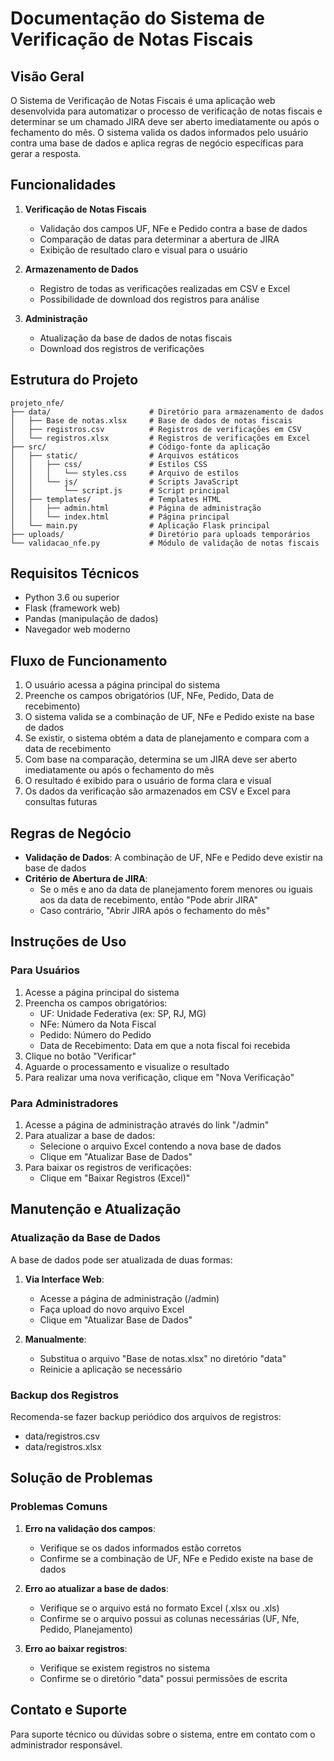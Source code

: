 # Documentação do Sistema de Verificação de Notas Fiscais

## Visão Geral

O Sistema de Verificação de Notas Fiscais é uma aplicação web desenvolvida para automatizar o processo de verificação de notas fiscais e determinar se um chamado JIRA deve ser aberto imediatamente ou após o fechamento do mês. O sistema valida os dados informados pelo usuário contra uma base de dados e aplica regras de negócio específicas para gerar a resposta.

## Funcionalidades

1. **Verificação de Notas Fiscais**
   - Validação dos campos UF, NFe e Pedido contra a base de dados
   - Comparação de datas para determinar a abertura de JIRA
   - Exibição de resultado claro e visual para o usuário

2. **Armazenamento de Dados**
   - Registro de todas as verificações realizadas em CSV e Excel
   - Possibilidade de download dos registros para análise

3. **Administração**
   - Atualização da base de dados de notas fiscais
   - Download dos registros de verificações

## Estrutura do Projeto

```
projeto_nfe/
├── data/                      # Diretório para armazenamento de dados
│   ├── Base de notas.xlsx     # Base de dados de notas fiscais
│   ├── registros.csv          # Registros de verificações em CSV
│   └── registros.xlsx         # Registros de verificações em Excel
├── src/                       # Código-fonte da aplicação
│   ├── static/                # Arquivos estáticos
│   │   ├── css/               # Estilos CSS
│   │   │   └── styles.css     # Arquivo de estilos
│   │   └── js/                # Scripts JavaScript
│   │       └── script.js      # Script principal
│   ├── templates/             # Templates HTML
│   │   ├── admin.html         # Página de administração
│   │   └── index.html         # Página principal
│   └── main.py                # Aplicação Flask principal
├── uploads/                   # Diretório para uploads temporários
└── validacao_nfe.py           # Módulo de validação de notas fiscais
```

## Requisitos Técnicos

- Python 3.6 ou superior
- Flask (framework web)
- Pandas (manipulação de dados)
- Navegador web moderno

## Fluxo de Funcionamento

1. O usuário acessa a página principal do sistema
2. Preenche os campos obrigatórios (UF, NFe, Pedido, Data de recebimento)
3. O sistema valida se a combinação de UF, NFe e Pedido existe na base de dados
4. Se existir, o sistema obtém a data de planejamento e compara com a data de recebimento
5. Com base na comparação, determina se um JIRA deve ser aberto imediatamente ou após o fechamento do mês
6. O resultado é exibido para o usuário de forma clara e visual
7. Os dados da verificação são armazenados em CSV e Excel para consultas futuras

## Regras de Negócio

- **Validação de Dados**: A combinação de UF, NFe e Pedido deve existir na base de dados
- **Critério de Abertura de JIRA**: 
  - Se o mês e ano da data de planejamento forem menores ou iguais aos da data de recebimento, então "Pode abrir JIRA"
  - Caso contrário, "Abrir JIRA após o fechamento do mês"

## Instruções de Uso

### Para Usuários

1. Acesse a página principal do sistema
2. Preencha os campos obrigatórios:
   - UF: Unidade Federativa (ex: SP, RJ, MG)
   - NFe: Número da Nota Fiscal
   - Pedido: Número do Pedido
   - Data de Recebimento: Data em que a nota fiscal foi recebida
3. Clique no botão "Verificar"
4. Aguarde o processamento e visualize o resultado
5. Para realizar uma nova verificação, clique em "Nova Verificação"

### Para Administradores

1. Acesse a página de administração através do link "/admin"
2. Para atualizar a base de dados:
   - Selecione o arquivo Excel contendo a nova base de dados
   - Clique em "Atualizar Base de Dados"
3. Para baixar os registros de verificações:
   - Clique em "Baixar Registros (Excel)"

## Manutenção e Atualização

### Atualização da Base de Dados

A base de dados pode ser atualizada de duas formas:

1. **Via Interface Web**:
   - Acesse a página de administração (/admin)
   - Faça upload do novo arquivo Excel
   - Clique em "Atualizar Base de Dados"

2. **Manualmente**:
   - Substitua o arquivo "Base de notas.xlsx" no diretório "data"
   - Reinicie a aplicação se necessário

### Backup dos Registros

Recomenda-se fazer backup periódico dos arquivos de registros:
- data/registros.csv
- data/registros.xlsx

## Solução de Problemas

### Problemas Comuns

1. **Erro na validação dos campos**:
   - Verifique se os dados informados estão corretos
   - Confirme se a combinação de UF, NFe e Pedido existe na base de dados

2. **Erro ao atualizar a base de dados**:
   - Verifique se o arquivo está no formato Excel (.xlsx ou .xls)
   - Confirme se o arquivo possui as colunas necessárias (UF, Nfe, Pedido, Planejamento)

3. **Erro ao baixar registros**:
   - Verifique se existem registros no sistema
   - Confirme se o diretório "data" possui permissões de escrita

## Contato e Suporte

Para suporte técnico ou dúvidas sobre o sistema, entre em contato com o administrador responsável.
